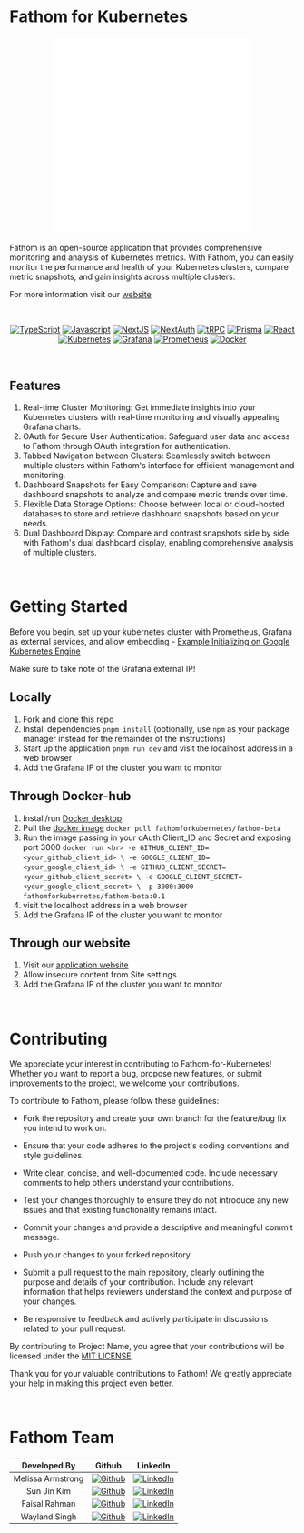 # Fathom for Kubernetes



<p align="center">
  <img width="350" src="./public/fathom-full-white.png">
</p>


Fathom is an open-source application that provides comprehensive monitoring and analysis of Kubernetes metrics. With Fathom, you can easily monitor the performance and health of your Kubernetes clusters, compare metric snapshots, and gain insights across multiple clusters.

For more information visit our [website](https://www.fathom.nyc)

<br/>

<div align="center">

[![TypeScript](https://img.shields.io/badge/typescript-%23007ACC.svg?style=for-the-badge&logo=typescript&logoColor=white)](https://www.typescriptlang.org/)
[![Javascript](https://img.shields.io/badge/javascript-%23323330.svg?style=for-the-badge&logo=javascript&logoColor=%23F7DF1E)](https://www.javascript.com/)
[![NextJS](https://img.shields.io/badge/next.js-000000?style=for-the-badge&logo=nextdotjs&logoColor=white)](https://nextjs.org/)
[![NextAuth](https://img.shields.io/badge/NextAuth-%23F05033.svg?style=for-the-badge&logo=nextdotjs&logoColor=white)](https://next-auth.js.org/)
[![tRPC](https://img.shields.io/badge/trpc-%235755d9.svg?style=for-the-badge&logo=trpc&logoColor=white)](https://trpc.io/)
[![Prisma](https://img.shields.io/badge/Prisma-%233b3e44?style=for-the-badge&logo=prisma&logoColor=white)](https://www.prisma.io/)
[![React](https://img.shields.io/badge/react-%2320232a.svg?style=for-the-badge&logo=react&logoColor=%2361DAFB)](https://reactjs.org/)
[![Kubernetes](https://img.shields.io/badge/kubernetes-%23326ce5.svg?style=for-the-badge&logo=kubernetes&logoColor=white)](https://kubernetes.io/)
[![Grafana](https://img.shields.io/badge/grafana-%23F46800.svg?style=for-the-badge&logo=grafana&logoColor=white)](https://grafana.com/)
[![Prometheus](https://img.shields.io/badge/Prometheus-E6522C?style=for-the-badge&logo=Prometheus&logoColor=white)](https://prometheus.io/)
[![Docker](https://img.shields.io/badge/docker-%230db7ed.svg?style=for-the-badge&logo=docker&logoColor=white)](https://www.docker.com/)


</div>

<br/>

## Features
1. Real-time Cluster Monitoring: Get immediate insights into your Kubernetes clusters with real-time monitoring and visually appealing Grafana charts.
2. OAuth for Secure User Authentication: Safeguard user data and access to Fathom through OAuth integration for authentication.
3. Tabbed Navigation between Clusters: Seamlessly switch between multiple clusters within Fathom's interface for efficient management and monitoring.
4. Dashboard Snapshots for Easy Comparison: Capture and save dashboard snapshots to analyze and compare metric trends over time.
5. Flexible Data Storage Options: Choose between local or cloud-hosted databases to store and retrieve dashboard snapshots based on your needs.
6. Dual Dashboard Display: Compare and contrast snapshots side by side with Fathom's dual dashboard display, enabling comprehensive analysis of multiple clusters.


<br/>

# Getting Started

Before you begin, set up your kubernetes cluster with Prometheus, Grafana as external services, and allow embedding - [Example Initializing on Google Kubernetes Engine]([https://github.com/oslabs-beta/Fathom/blob/dev/clusterSetup.md](https://github.com/oslabs-beta/kubehawk/blob/main/clusterSetup.md#expose-prometheus-and-grafana-services)) 

Make sure to take note of the Grafana external IP!


## Locally
1. Fork and clone this repo
2. Install dependencies `pnpm install` (optionally, use `npm` as your package manager instead for the remainder of the instructions)
3. Start up the application `pnpm run dev` and visit the localhost address in a web browser
4. Add the Grafana IP of the cluster you want to monitor

## Through Docker-hub
1. Install/run [Docker desktop](https://www.docker.com/products/docker-desktop/)
2. Pull the [docker image](https://hub.docker.com/r/fathomforkubernetes/fathom-beta) `docker pull fathomforkubernetes/fathom-beta`
3. Run the image passing in your oAuth Client_ID and Secret and exposing port 3000 `docker run <br> -e GITHUB_CLIENT_ID=<your_github_client_id> \ -e GOOGLE_CLIENT_ID=<your_google_client_id> \ -e GITHUB_CLIENT_SECRET=<your_github_client_secret> \ -e GOOGLE_CLIENT_SECRET=<your_google_client_secret> \ -p 3000:3000 fathomforkubernetes/fathom-beta:0.1`
4. visit the localhost address in a web browser
5. Add the Grafana IP of the cluster you want to monitor

## Through our website
1. Visit our [application website](https://www.fathom.watch/)
2. Allow insecure content from Site settings
3. Add the Grafana IP of the cluster you want to monitor


<br/>

# Contributing
We appreciate your interest in contributing to Fathom-for-Kubernetes! Whether you want to report a bug, propose new features, or submit improvements to the project, we welcome your contributions.

To contribute to Fathom, please follow these guidelines:

- Fork the repository and create your own branch for the feature/bug fix you intend to work on.

- Ensure that your code adheres to the project's coding conventions and style guidelines.

- Write clear, concise, and well-documented code. Include necessary comments to help others understand your contributions.

- Test your changes thoroughly to ensure they do not introduce any new issues and that existing functionality remains intact.

- Commit your changes and provide a descriptive and meaningful commit message.

- Push your changes to your forked repository.

- Submit a pull request to the main repository, clearly outlining the purpose and details of your contribution. Include any relevant information that helps reviewers understand the context and purpose of your changes.

- Be responsive to feedback and actively participate in discussions related to your pull request.

By contributing to Project Name, you agree that your contributions will be licensed under the [MIT LICENSE](License).

Thank you for your valuable contributions to Fathom! We greatly appreciate your help in making this project even better.


<br/>

# Fathom Team
| Developed By       | Github          | LinkedIn        |
| :------------------: | :-------------: | :-------------: |
| Melissa Armstrong | [![Github](https://img.shields.io/badge/github-%23121011.svg?style=for-the-badge&logo=github&logoColor=white)](https://github.com/mkarmstr) | [![LinkedIn](https://img.shields.io/badge/LinkedIn-%230077B5.svg?logo=linkedin&logoColor=white)](https://www.linkedin.com/in/mkarmstr/) |
| Sun Jin Kim | [![Github](https://img.shields.io/badge/github-%23121011.svg?style=for-the-badge&logo=github&logoColor=white)](https://github.com/sjin-k) | [![LinkedIn](https://img.shields.io/badge/LinkedIn-%230077B5.svg?logo=linkedin&logoColor=white)](https://www.linkedin.com/) |
| Faisal Rahman | [![Github](https://img.shields.io/badge/github-%23121011.svg?style=for-the-badge&logo=github&logoColor=white)](https://github.com/fairahman) | [![LinkedIn](https://img.shields.io/badge/LinkedIn-%230077B5.svg?logo=linkedin&logoColor=white)](https://www.linkedin.com/in/faisal-rahman-348a22203/) |
| Wayland Singh | [![Github](https://img.shields.io/badge/github-%23121011.svg?style=for-the-badge&logo=github&logoColor=white)](https://github.com/waylandsingh) | [![LinkedIn](https://img.shields.io/badge/LinkedIn-%230077B5.svg?logo=linkedin&logoColor=white)](https://www.linkedin.com/in/wayland-singh/) |
